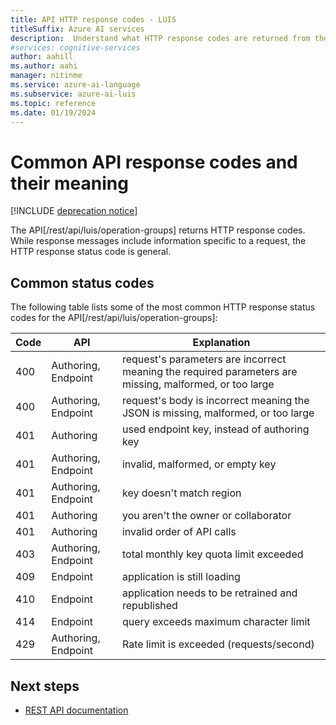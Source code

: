 ```yaml
---
title: API HTTP response codes - LUIS
titleSuffix: Azure AI services
description:  Understand what HTTP response codes are returned from the LUIS Authoring and Endpoint APIs.
#services: cognitive-services
author: aahill
ms.author: aahi
manager: nitinme
ms.service: azure-ai-language
ms.subservice: azure-ai-luis
ms.topic: reference
ms.date: 01/19/2024
---
```


# Common API response codes and their meaning

[!INCLUDE [deprecation notice](./includes/deprecation-notice.md)]


The API[/rest/api/luis/operation-groups] returns HTTP response codes. While response messages include information specific to a request, the HTTP response status code is general.

## Common status codes
The following table lists some of the most common HTTP response status codes for the API[/rest/api/luis/operation-groups]:

|Code|API|Explanation|
|:--|--|--|
|400|Authoring, Endpoint|request's parameters are incorrect meaning the required parameters are missing, malformed, or too large|
|400|Authoring, Endpoint|request's body is incorrect meaning the JSON is missing, malformed, or too large|
|401|Authoring|used endpoint key, instead of authoring key|
|401|Authoring, Endpoint|invalid, malformed, or empty key|
|401|Authoring, Endpoint| key doesn't match region|
|401|Authoring|you aren't the owner or collaborator|
|401|Authoring|invalid order of API calls|
|403|Authoring, Endpoint|total monthly key quota limit exceeded|
|409|Endpoint|application is still loading|
|410|Endpoint|application needs to be retrained and republished|
|414|Endpoint|query exceeds maximum character limit|
|429|Authoring, Endpoint|Rate limit is exceeded (requests/second)|

## Next steps

* [REST API documentation](/rest/api/luis/operation-groups)
